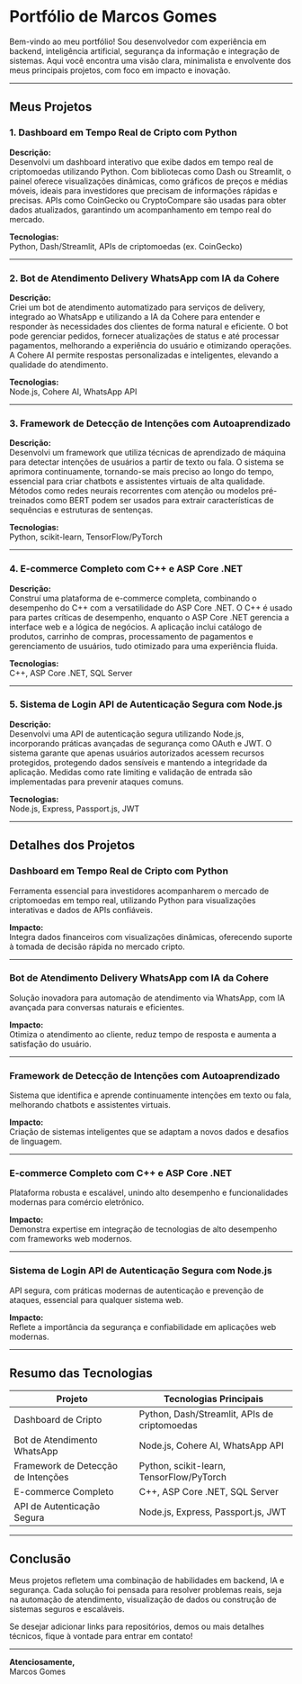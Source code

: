 # Portfólio de Marcos Gomes

Bem-vindo ao meu portfólio! Sou desenvolvedor com experiência em backend, inteligência artificial, segurança da informação e integração de sistemas. Aqui você encontra uma visão clara, minimalista e envolvente dos meus principais projetos, com foco em impacto e inovação.

---

## Meus Projetos

### 1. Dashboard em Tempo Real de Cripto com Python
**Descrição:**  
Desenvolvi um dashboard interativo que exibe dados em tempo real de criptomoedas utilizando Python. Com bibliotecas como Dash ou Streamlit, o painel oferece visualizações dinâmicas, como gráficos de preços e médias móveis, ideais para investidores que precisam de informações rápidas e precisas. APIs como CoinGecko ou CryptoCompare são usadas para obter dados atualizados, garantindo um acompanhamento em tempo real do mercado.

**Tecnologias:**  
Python, Dash/Streamlit, APIs de criptomoedas (ex. CoinGecko)

---

### 2. Bot de Atendimento Delivery WhatsApp com IA da Cohere
**Descrição:**  
Criei um bot de atendimento automatizado para serviços de delivery, integrado ao WhatsApp e utilizando a IA da Cohere para entender e responder às necessidades dos clientes de forma natural e eficiente. O bot pode gerenciar pedidos, fornecer atualizações de status e até processar pagamentos, melhorando a experiência do usuário e otimizando operações. A Cohere AI permite respostas personalizadas e inteligentes, elevando a qualidade do atendimento.

**Tecnologias:**  
Node.js, Cohere AI, WhatsApp API

---

### 3. Framework de Detecção de Intenções com Autoaprendizado
**Descrição:**  
Desenvolvi um framework que utiliza técnicas de aprendizado de máquina para detectar intenções de usuários a partir de texto ou fala. O sistema se aprimora continuamente, tornando-se mais preciso ao longo do tempo, essencial para criar chatbots e assistentes virtuais de alta qualidade. Métodos como redes neurais recorrentes com atenção ou modelos pré-treinados como BERT podem ser usados para extrair características de sequências e estruturas de sentenças.

**Tecnologias:**  
Python, scikit-learn, TensorFlow/PyTorch

---

### 4. E-commerce Completo com C++ e ASP Core .NET
**Descrição:**  
Construí uma plataforma de e-commerce completa, combinando o desempenho do C++ com a versatilidade do ASP Core .NET. O C++ é usado para partes críticas de desempenho, enquanto o ASP Core .NET gerencia a interface web e a lógica de negócios. A aplicação inclui catálogo de produtos, carrinho de compras, processamento de pagamentos e gerenciamento de usuários, tudo otimizado para uma experiência fluida.

**Tecnologias:**  
C++, ASP Core .NET, SQL Server

---

### 5. Sistema de Login API de Autenticação Segura com Node.js
**Descrição:**  
Desenvolvi uma API de autenticação segura utilizando Node.js, incorporando práticas avançadas de segurança como OAuth e JWT. O sistema garante que apenas usuários autorizados acessem recursos protegidos, protegendo dados sensíveis e mantendo a integridade da aplicação. Medidas como rate limiting e validação de entrada são implementadas para prevenir ataques comuns.

**Tecnologias:**  
Node.js, Express, Passport.js, JWT

---

## Detalhes dos Projetos

### Dashboard em Tempo Real de Cripto com Python
Ferramenta essencial para investidores acompanharem o mercado de criptomoedas em tempo real, utilizando Python para visualizações interativas e dados de APIs confiáveis.

**Impacto:**  
Integra dados financeiros com visualizações dinâmicas, oferecendo suporte à tomada de decisão rápida no mercado cripto.

---

### Bot de Atendimento Delivery WhatsApp com IA da Cohere
Solução inovadora para automação de atendimento via WhatsApp, com IA avançada para conversas naturais e eficientes.

**Impacto:**  
Otimiza o atendimento ao cliente, reduz tempo de resposta e aumenta a satisfação do usuário.

---

### Framework de Detecção de Intenções com Autoaprendizado
Sistema que identifica e aprende continuamente intenções em texto ou fala, melhorando chatbots e assistentes virtuais.

**Impacto:**  
Criação de sistemas inteligentes que se adaptam a novos dados e desafios de linguagem.

---

### E-commerce Completo com C++ e ASP Core .NET
Plataforma robusta e escalável, unindo alto desempenho e funcionalidades modernas para comércio eletrônico.

**Impacto:**  
Demonstra expertise em integração de tecnologias de alto desempenho com frameworks web modernos.

---

### Sistema de Login API de Autenticação Segura com Node.js
API segura, com práticas modernas de autenticação e prevenção de ataques, essencial para qualquer sistema web.

**Impacto:**  
Reflete a importância da segurança e confiabilidade em aplicações web modernas.

---

## Resumo das Tecnologias

| Projeto                        | Tecnologias Principais                         |
|--------------------------------|-----------------------------------------------|
| Dashboard de Cripto            | Python, Dash/Streamlit, APIs de criptomoedas  |
| Bot de Atendimento WhatsApp    | Node.js, Cohere AI, WhatsApp API              |
| Framework de Detecção de Intenções | Python, scikit-learn, TensorFlow/PyTorch |
| E-commerce Completo            | C++, ASP Core .NET, SQL Server                |
| API de Autenticação Segura     | Node.js, Express, Passport.js, JWT            |

---

## Conclusão

Meus projetos refletem uma combinação de habilidades em backend, IA e segurança. Cada solução foi pensada para resolver problemas reais, seja na automação de atendimento, visualização de dados ou construção de sistemas seguros e escaláveis.

Se desejar adicionar links para repositórios, demos ou mais detalhes técnicos, fique à vontade para entrar em contato!

---

**Atenciosamente,**  
Marcos Gomes
